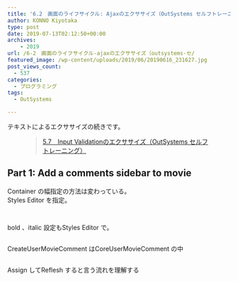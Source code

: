 ```yaml
---
title: '6.2　画面のライフサイクル: Ajaxのエクササイズ（OutSystems セルフトレーニング）'
author: KONNO Kiyotaka
type: post
date: 2019-07-13T02:12:50+00:00
archives:
    - 2019
url: /6-2　画面のライフサイクル-ajaxのエクササイズ（outsystems-セ/
featured_image: /wp-content/uploads/2019/06/20190616_231627.jpg
post_views_count:
  - 537
categories:
  - プログラミング
tags:
  - OutSystems

---
```

テキストによるエクササイズの続きです。<figure class="wp-block-embed-wordpress wp-block-embed is-type-wp-embed is-provider-programmers-office">

<div class="wp-block-embed__wrapper">
  <blockquote class="wp-embedded-content" data-secret="6U8qfzA1YE">
    <a href="https://www.programmers-office.ml/5-7%e3%80%80input-validation%e3%81%ae%e3%82%a8%e3%82%af%e3%82%b5%e3%82%b5%e3%82%a4%e3%82%ba%ef%bc%88outsystems-%e3%82%bb%e3%83%ab%e3%83%95%e3%83%88%e3%83%ac%e3%83%bc%e3%83%8b%e3%83%b3%e3%82%b0/">5.7　Input Validationのエクササイズ（OutSystems セルフトレーニング）</a>
  </blockquote>
</div></figure> 

## Part 1: Add a comments sidebar to movie

Container の幅指定の方法は変わっている。  
Styles Editor を指定。<figure class="wp-block-image">

<img src="https://i0.wp.com/www.programmers-office.ml/wp-content/uploads/2019/07/スクリーンショット-2019-07-13-9.30.40.png?ssl=1" alt="" class="wp-image-3073" srcset="https://i0.wp.com/www.programmers-office.ml/wp-content/uploads/2019/07/スクリーンショット-2019-07-13-9.30.40.png?w=320&ssl=1 320w, https://i0.wp.com/www.programmers-office.ml/wp-content/uploads/2019/07/スクリーンショット-2019-07-13-9.30.40.png?resize=300%2C251&ssl=1 300w" sizes="(max-width: 320px) 100vw, 320px" data-recalc-dims="1" /> </figure> <figure class="wp-block-image"><img src="https://i1.wp.com/www.programmers-office.ml/wp-content/uploads/2019/07/スクリーンショット-2019-07-13-9.30.55.png?ssl=1" alt="" class="wp-image-3074" srcset="https://i1.wp.com/www.programmers-office.ml/wp-content/uploads/2019/07/スクリーンショット-2019-07-13-9.30.55.png?w=320&ssl=1 320w, https://i1.wp.com/www.programmers-office.ml/wp-content/uploads/2019/07/スクリーンショット-2019-07-13-9.30.55.png?resize=259%2C300&ssl=1 259w" sizes="(max-width: 320px) 100vw, 320px" data-recalc-dims="1" /></figure> 

bold 、italic 設定もStyles Editor で。<figure class="wp-block-image">

<img src="https://i2.wp.com/www.programmers-office.ml/wp-content/uploads/2019/07/スクリーンショット-2019-07-13-10.34.01.png?ssl=1" alt="" class="wp-image-3075" srcset="https://i2.wp.com/www.programmers-office.ml/wp-content/uploads/2019/07/スクリーンショット-2019-07-13-10.34.01.png?w=320&ssl=1 320w, https://i2.wp.com/www.programmers-office.ml/wp-content/uploads/2019/07/スクリーンショット-2019-07-13-10.34.01.png?resize=256%2C300&ssl=1 256w" sizes="(max-width: 320px) 100vw, 320px" data-recalc-dims="1" /> </figure> 

CreateUserMovieComment はCoreUserMovieComment の中

<figure class="wp-block-image">

<img src="https://i1.wp.com/www.programmers-office.ml/wp-content/uploads/2019/07/スクリーンショット-2019-07-13-11.00.49.png?ssl=1" alt="" class="wp-image-3076" srcset="https://i1.wp.com/www.programmers-office.ml/wp-content/uploads/2019/07/スクリーンショット-2019-07-13-11.00.49.png?w=480&ssl=1 480w, https://i1.wp.com/www.programmers-office.ml/wp-content/uploads/2019/07/スクリーンショット-2019-07-13-11.00.49.png?resize=150%2C150&ssl=1 150w, https://i1.wp.com/www.programmers-office.ml/wp-content/uploads/2019/07/スクリーンショット-2019-07-13-11.00.49.png?resize=300%2C298&ssl=1 300w, https://i1.wp.com/www.programmers-office.ml/wp-content/uploads/2019/07/スクリーンショット-2019-07-13-11.00.49.png?resize=64%2C64&ssl=1 64w" sizes="(max-width: 480px) 100vw, 480px" data-recalc-dims="1" /> </figure> 

Assign してReflesh すると言う流れを理解する